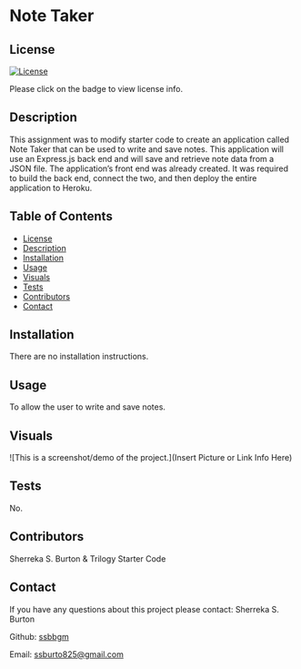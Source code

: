 # Note Taker 

## License
[![License](https://img.shields.io/badge/License-MIT-yellow.svg)](https://opensource.org/licenses/MIT)

Please click on the badge to view license info.
   

## Description
This assignment was to modify starter code to create an application called Note Taker that can be used to write and save notes. This application will use an Express.js back end and will save and retrieve note data from a JSON file. The application’s front end was already created. It was required to build the back end, connect the two, and then deploy the entire application to Heroku.

## Table of Contents

- [License](#license)
- [Description](#description)
- [Installation](#installation)
- [Usage](#usage)
- [Visuals](#visuals)
- [Tests](#tests)
- [Contributors](#contributors)
- [Contact](#contact)

## Installation
There are no installation instructions.

## Usage
To allow the user to write and save notes.

## Visuals
![This is a screenshot/demo of the project.](Insert Picture or Link Info Here)

## Tests

No.

## Contributors

Sherreka S. Burton & Trilogy Starter Code

## Contact

If you have any questions about this project please contact: Sherreka S. Burton

Github: [ssbbgm](http://github.com/ssbbgm)

Email: ssburto825@gmail.com